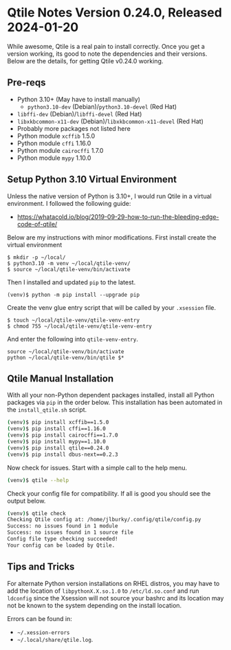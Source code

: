 # Qtile Notes Version 0.24.0, Released 2024-01-20
While awesome, Qtile is a real pain to install correctly. Once you get a version
working, its good to note the dependencies and their versions. Below are the
details, for getting Qtile v0.24.0 working.

## Pre-reqs
* Python 3.10+ (May have to install manually)  
  * `python3.10-dev` (Debian)/`python3.10-devel` (Red Hat)
* `libffi-dev` (Debian)/`libffi-devel` (Red Hat)
* `libxkbcommon-x11-dev` (Debian)/`libxkbcommon-x11-devel` (Red Hat)
* Probably more packages not listed here
* Python module `xcffib` 1.5.0
* Python module `cffi` 1.16.0
* Python module `cairocffi` 1.7.0
* Python module `mypy` 1.10.0

## Setup Python 3.10 Virtual Environment
Unless the native version of Python is 3.10+, I would run Qtile in a virtual environment. I
followed the following guide:
* https://whatacold.io/blog/2019-09-29-how-to-run-the-bleeding-edge-code-of-qtile/

Below are my instructions with minor modifications.
First install create the virtual environment
```
$ mkdir -p ~/local/
$ python3.10 -m venv ~/local/qtile-venv/
$ source ~/local/qtile-venv/bin/activate
```

Then I installed and updated `pip` to the latest.
```
(venv)$ python -m pip install --upgrade pip
```

Create the venv glue entry script that will be called by your `.xsession` file.
```
$ touch ~/local/qtile-venv/qtile-venv-entry
$ chmod 755 ~/local/qtile-venv/qtile-venv-entry
```

And enter the following into `qtile-venv-entry`.
```
source ~/local/qtile-venv/bin/activate
python ~/local/qtile-venv/bin/qtile $*
```

## Qtile Manual Installation
With all your non-Python dependent packages installed, install all Python
packages via `pip` in the order below. This installation has been automated
in the `install_qtile.sh` script.

```bash
(venv)$ pip install xcffib==1.5.0
(venv)$ pip install cffi==1.16.0
(venv)$ pip install cairocffi==1.7.0
(venv)$ pip install mypy==1.10.0
(venv)$ pip install qtile==0.24.0
(venv)$ pip install dbus-next==0.2.3
```

Now check for issues. Start with a simple call to the help menu.
```bash
(venv)$ qtile --help
```

Check your config file for compatibility. If all is good you should see the output below.
```bash
(venv)$ qtile check
Checking Qtile config at: /home/jlburky/.config/qtile/config.py
Success: no issues found in 1 module
Success: no issues found in 1 source file
Config file type checking succeeded!
Your config can be loaded by Qtile.
```

## Tips and Tricks

For alternate Python version installations on RHEL distros, you may have to add
the location of `libpythonX.X.so.1.0` to `/etc/ld.so.conf` and run `ldconfig`
since the Xsession will not source your bashrc and its location may not be known
to the system depending on the install location.


Errors can be found in:
* `~/.xession-errors`
* `~/.local/share/qtile.log`.
